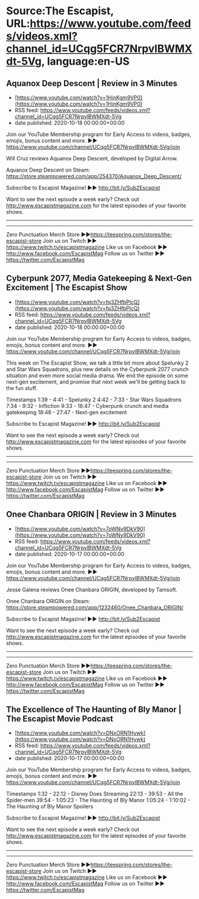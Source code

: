 # Source:The Escapist, URL:https://www.youtube.com/feeds/videos.xml?channel_id=UCqg5FCR7NrpvlBWMXdt-5Vg, language:en-US

## Aquanox Deep Descent | Review in 3 Minutes
 - [https://www.youtube.com/watch?v=1HinKgm9VP0](https://www.youtube.com/watch?v=1HinKgm9VP0)
 - RSS feed: https://www.youtube.com/feeds/videos.xml?channel_id=UCqg5FCR7NrpvlBWMXdt-5Vg
 - date published: 2020-10-18 00:00:00+00:00

Join our YouTube Membership program for Early Access to videos, badges, emojis, bonus content and more. ►► https://www.youtube.com/channel/UCqg5FCR7NrpvlBWMXdt-5Vg/join

Will Cruz reviews Aquanox Deep Descent, developed by Digital Arrow.

Aquanox Deep Descent on Steam: https://store.steampowered.com/app/254370/Aquanox_Deep_Descent/

Subscribe to Escapist Magazine! ►► http://bit.ly/Sub2Escapist

Want to see the next episode a week early? Check out http://www.escapistmagazine.com for the latest episodes of your favorite shows.

---



---


Zero Punctuation Merch Store ►►https://teespring.com/stores/the-escapist-store
Join us on Twitch ►► https://www.twitch.tv/escapistmagazine 
Like us on Facebook ►► http://www.facebook.com/EscapistMag
Follow us on Twitter ►► https://twitter.com/EscapistMag

## Cyberpunk 2077, Media Gatekeeping & Next-Gen Excitement | The Escapist Show
 - [https://www.youtube.com/watch?v=fq3ZHfbPlcQ](https://www.youtube.com/watch?v=fq3ZHfbPlcQ)
 - RSS feed: https://www.youtube.com/feeds/videos.xml?channel_id=UCqg5FCR7NrpvlBWMXdt-5Vg
 - date published: 2020-10-18 00:00:00+00:00

Join our YouTube Membership program for Early Access to videos, badges, emojis, bonus content and more. ►► https://www.youtube.com/channel/UCqg5FCR7NrpvlBWMXdt-5Vg/join

This week on The Escapist Show, we talk a little bit more about Spelunky 2 and Star Wars Squadrons, plus new details on the Cyberpunk 2077 crunch situation and even more social media drama. We end the episode on some next-gen excitement, and promise that next week we'll be getting back to the fun stuff.

Timestamps
1:39 - 4:41 - Spelunky 2
4:42 - 7:33 - Star Wars Squadrons
7:34 - 9:32 - Infliction
9:33 - 18:47 - Cyberpunk crunch and media gatekeeping
18:48 - 27:47 - Next-gen excitement


Subscribe to Escapist Magazine! ►► http://bit.ly/Sub2Escapist

Want to see the next episode a week early? Check out http://www.escapistmagazine.com for the latest episodes of your favorite shows.

---



---


Zero Punctuation Merch Store ►►https://teespring.com/stores/the-escapist-store
Join us on Twitch ►► https://www.twitch.tv/escapistmagazine 
Like us on Facebook ►► http://www.facebook.com/EscapistMag
Follow us on Twitter ►► https://twitter.com/EscapistMag

## Onee Chanbara ORIGIN | Review in 3 Minutes
 - [https://www.youtube.com/watch?v=7oWNy9DkV90](https://www.youtube.com/watch?v=7oWNy9DkV90)
 - RSS feed: https://www.youtube.com/feeds/videos.xml?channel_id=UCqg5FCR7NrpvlBWMXdt-5Vg
 - date published: 2020-10-17 00:00:00+00:00

Join our YouTube Membership program for Early Access to videos, badges, emojis, bonus content and more. ►► https://www.youtube.com/channel/UCqg5FCR7NrpvlBWMXdt-5Vg/join

Jesse Galena reviews Onee Chanbara ORIGIN, developed by Tamsoft.

Onee Chanbara ORIGIN on Steam: https://store.steampowered.com/app/1232460/Onee_Chanbara_ORIGIN/

Subscribe to Escapist Magazine! ►► http://bit.ly/Sub2Escapist

Want to see the next episode a week early? Check out http://www.escapistmagazine.com for the latest episodes of your favorite shows.

---



---


Zero Punctuation Merch Store ►►https://teespring.com/stores/the-escapist-store
Join us on Twitch ►► https://www.twitch.tv/escapistmagazine 
Like us on Facebook ►► http://www.facebook.com/EscapistMag
Follow us on Twitter ►► https://twitter.com/EscapistMag

## The Excellence of The Haunting of Bly Manor | The Escapist Movie Podcast
 - [https://www.youtube.com/watch?v=DNxORN1Hywk](https://www.youtube.com/watch?v=DNxORN1Hywk)
 - RSS feed: https://www.youtube.com/feeds/videos.xml?channel_id=UCqg5FCR7NrpvlBWMXdt-5Vg
 - date published: 2020-10-17 00:00:00+00:00

Join our YouTube Membership program for Early Access to videos, badges, emojis, bonus content and more. ►► https://www.youtube.com/channel/UCqg5FCR7NrpvlBWMXdt-5Vg/join

Timestamps
1:32 - 22:12 - Disney Does Streaming
22:13 - 39:53 - All the Spider-men
39:54 - 1:05:23 - The Haunting of Bly Manor
1:05:24 - 1:10:02 - The Haunting of Bly Manor Spoilers

Subscribe to Escapist Magazine! ►► http://bit.ly/Sub2Escapist

Want to see the next episode a week early? Check out http://www.escapistmagazine.com for the latest episodes of your favorite shows.

---



---


Zero Punctuation Merch Store ►►https://teespring.com/stores/the-escapist-store
Join us on Twitch ►► https://www.twitch.tv/escapistmagazine 
Like us on Facebook ►► http://www.facebook.com/EscapistMag
Follow us on Twitter ►► https://twitter.com/EscapistMag

